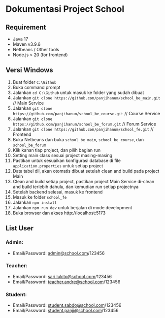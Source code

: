 # Dokumentasi Project School

## Requirement
- Java 17
- Maven v3.9.6
- Netbeans / Other tools
- Node.js > 20 (for frontend)

## Versi Windows
1. Buat folder `C:\Github`
2. Buka command prompt
3. Jalankan `cd C:\Github` untuk masuk ke folder yang sudah dibuat
4. Jalankan `git clone https://github.com/panjihanum/school_be_main.git` // Main Service
5. Jalankan `git clone https://github.com/panjihanum/school_be_course.git` // Course Service
6. Jalankan `git clone https://github.com/panjihanum/school_be_forum.git` // Forum Service
7. Jalankan `git clone https://github.com/panjihanum/school_fe.git` // Frontend
8. Buka Netbeans dan buka `school_be_main`, `school_be_course`, dan `school_be_forum` 
9. Klik kanan tiap project, dan pilih bagian run
10. Setting main class sesuai project masing-masing
11. Pastikan untuk sesuaikan konfigurasi database di file `application.properties` untuk setiap project
12. Data tabel dll, akan otomatis dibuat setelah clean and build pada project Main
13. Clean and build setiap project, pastikan project Main Service di-clean and build terlebih dahulu, dan kemudian run setiap projectnya
14. Setelah backend selesai, masuk ke frontend
15. Masuk ke folder `school_fe`
16. Jalankan `npm install`
17. Jalankan `npm run dev` untuk berjalan di mode development
18. Buka browser dan akses http://localhost:5173

## List User
### Admin:
- Email/Password: admin@school.com/123456
### Teacher:
- Email/Password: sari.lukito@school.com/123456
- Email/Password: teacher.andre@school.com/123456
### Student:
- Email/Password: student.sabdo@school.com/123456
- Email/Password: student.panji@school.com/123456

